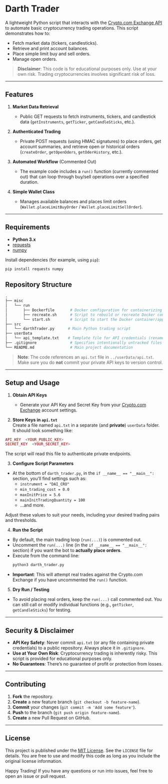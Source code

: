 # Darth Trader

A lightweight Python script that interacts with the [Crypto.com Exchange API](https://exchange-docs.crypto.com/) to automate basic cryptocurrency trading operations. This script demonstrates how to:

- Fetch market data (tickers, candlesticks).  
- Retrieve and print account balances.  
- Place simple limit buy and sell orders.  
- Manage open orders.

> **Disclaimer**: This code is for educational purposes only. Use at your own risk. Trading cryptocurrencies involves significant risk of loss.

---

## Features

1. **Market Data Retrieval**  
   - Public GET requests to fetch instruments, tickers, and candlestick data (`getInstruments`, `getTicker`, `getCandleSticks`, etc.).

2. **Authenticated Trading**  
   - Private POST requests (using HMAC signatures) to place orders, get account summaries, and retrieve open or historical orders (`createOrder`, `getOpenOders`, `getOderHistory`, etc.).

3. **Automated Workflow** (Commented Out)  
   - The example code includes a `run()` function (currently commented out) that can loop through buy/sell operations over a specified duration.

4. **Simple Wallet Class**  
   - Manages available balances and places limit orders (`Wallet.placeLimitBuyOrder` / `Wallet.placeLimitSellOrder`).

---

## Requirements

- **Python 3.x**
- [requests](https://pypi.org/project/requests/)  
- [numpy](https://pypi.org/project/numpy/)

Install dependencies (for example, using `pip`):

```bash
pip install requests numpy
```

## Repository Structure

```graphql
.
├── misc
│   └── run
│       ├── Dockerfile       # Docker configuration for containerizing the app
│       ├── recreate.sh      # Script to rebuild or recreate Docker containers
│       └── start.sh         # Script to start the Docker container/application
├── src
│   └── darthTrader.py      # Main Python trading script
├── userData
│   └── api_template.txt    # Template file for API credentials (rename to api.txt for actual use)
├── .gitignore               # Specifies intentionally untracked files (e.g., secrets)
└── README.md                # Main project documentation
```

> **Note**: The code references an `api.txt` file in `../userData/api.txt`.  
> Make sure you do **not** commit your private API keys to version control.

---

## Setup and Usage

1. **Obtain API Keys**  
   - Generate your API Key and Secret Key from your [Crypto.com Exchange](https://crypto.com/exchange) account settings.

2. **Store Keys in `api.txt`**  
   Create a file named `api.txt` in a separate (and **private**) `userData` folder.  
   It should look something like:


```php
API_KEY  <YOUR_PUBLIC_KEY>
SECRET_KEY  <YOUR_SECRET_KEY>
```
The script will read this file to authenticate private endpoints.

3. **Configure Script Parameters**  
- At the bottom of `darth_trader.py`, in the `if __name__ == "__main__":` section, you’ll find settings such as:
  - `instrument = "DAI_CRO"`  
  - `min_trading_cost = 0.0`  
  - `maxInitPrice = 5.6`  
  - `mainInitTradingQuantity = 100`  
  - …and more.

Adjust these values to suit your needs, including your desired trading pairs and thresholds.

4. **Run the Script**  
- By default, the main trading loop (`run(...)`) is commented out.  
- Uncomment the `run(...)` line (in the `if __name__ == "__main__":` section) if you want the bot to **actually place orders**.
- Execute from the command line:
  ```bash
  python3 darth_trader.py
  ```
- **Important**: This will attempt real trades against the Crypto.com Exchange if you have uncommented the `run()` function.

5. **Dry Run / Testing**  
- To avoid placing real orders, keep the `run(...)` call commented out. You can still call or modify individual functions (e.g., `getTicker`, `getCandleSticks`) for testing.

---

## Security & Disclaimer

- **API Key Safety**: Never commit `api.txt` (or any file containing private credentials) to a public repository. Always place it in `.gitignore`.  
- **Use at Your Own Risk**: Cryptocurrency trading is inherently risky. This script is provided for educational purposes only.  
- **No Guarantees**: There’s no guarantee of profit or protection from losses.

---

## Contributing

1. **Fork** the repository.  
2. **Create** a new feature branch (`git checkout -b feature-name`).  
3. **Commit** your changes (`git commit -m 'Add some feature'`).  
4. **Push** to the branch (`git push origin feature-name`).  
5. **Create** a new Pull Request on GitHub.

---

## License

This project is published under the [MIT License](https://opensource.org/licenses/MIT). See the `LICENSE` file for details. You are free to use and modify this code as long as you include the original license information.


Happy Trading! If you have any questions or run into issues, feel free to open an issue or pull request.
